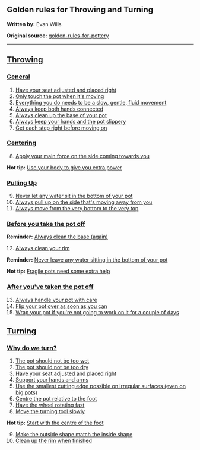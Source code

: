 
## Golden rules for Throwing and Turning

__Written by:__ Evan Wills

__Original source:__ [golden-rules-for-pottery](https://github.com/evanwills/golden-rules-for-pottery)

-----

## [Throwing](README_throwing.md)

### [General](README_throwing.md#user-content-general)

1. [Have your seat adjusted and placed right](README_throwing.md#user-content-rule-1-have-your-seat-adjusted-and-placed-right)
2. [Only touch the pot when it's moving](README_throwing.md#user-content-rule-2-only-touch-the-pot-when-its-moving)
3. [Everything you do needs to be a slow, gentle, fluid movement](README_throwing.md#user-content-rule-3-everything-you-do-needs-to-be-a-slow-gentle-fluid-movement)
4. [Always keep both hands connected](README_throwing.md#user-content-rule-4-always-keep-both-hands-connected)
5. [Always clean up the base of your pot](README_throwing.md#user-content-rule-5-always-clean-up-the-base-of-your-pot)
6. [Always keep your hands and the pot slippery](README_throwing.md#user-content-rule-6-always-keep-your-hands-and-the-pot-slippery)
7. [Get each step right before moving on](README_throwing.md#user-content-rule-7-get-each-step-right-before-moving-on)

### [Centering](README_throwing.md#user-content-centering)

8. [Apply your main force on the side coming towards you](README_throwing.md#user-content-rule-8-apply-your-main-force-on-the-side-coming-towards-you)

__Hot tip:__ [Use your body to give you extra power](README_throwing.md#user-content-hot-tip-use-your-body-to-give-you-extra-power)

### [Pulling Up](README_throwing.md#user-content-pulling-up)

9. [Never let any water sit in the bottom of your pot](README_throwing.md#user-content-rule-9-never-let-any-water-sit-in-the-bottom-of-your-pot)
10. [Always pull up on the side that's moving away from you](README_throwing.md#user-content-rule-10-always-pull-up-on-the-side-thats-moving-away-from-you)
11. [Always move from the very bottom to the very top](README_throwing.md#user-content-rule-11-always-move-from-the-very-bottom-to-the-very-top)

### [Before you take the pot off](README_throwing.md#user-content-before-you-take-the-pot-off)

__Reminder:__ [Always clean the base (again)](README_throwing.md#user-content-reminder-always-clean-the-base-again)

12. [Always clean your rim](README_throwing.md#user-content-rule-12-always-clean-your-rim)

__Reminder:__ [Never leave any water sitting in the bottom of your pot](README_throwing.md#user-content-reminder-never-leave-any-water-sitting-in-the-bottom-of-your-pot)

__Hot tip:__ [Fragile pots need some extra help](README_throwing.md#user-content-hot-tip-fragile-pots-need-some-extra-help)

### [After you've taken the pot off](README_throwing.md#user-content-after-you-take-the-pot-off)

13. [Always handle your pot with care](README_throwing.md#user-content-rule-13-always-handle-your-pot-with-care)
14. [Flip your pot over as soon as you can](README_throwing.md#user-content-rule-14-flip-your-pot-over-as-soon-as-you-can)
15. [Wrap your pot if you're not going to work on it for a couple of days](README_throwing.md#user-content-rule-15-wrap-your-pot-if-youre-not-going-to-work-on-it-for-a-couple-of-days)

## [Turning](README_turning.md)

### [Why do we turn?](README_turning.md#user-content-why-do-we-turn)

1. [The pot should not be too wet](README_turning.md#user-content-rule-1-the-pot-should-not-be-too-wet)
2. [The pot should not be too dry](README_turning.md#user-content-rule-2-the-pot-should-not-be-too-dry)
3. [Have your seat adjusted and placed right](README_turning.md#user-content-rule-3-have-your-seat-adjusted-and-placed-right)
4. [Support your hands and arms](README_turning.md#user-content-rule-4-Support-your-hands-and-arms)
5. [Use the smallest cutting edge possible on irregular surfaces (even on big pots)](README_turning.md#user-content-rule-5-use-the-smallest-cutting-edge-possible-on-irregular-surfaces-even-on-big-pots)
6. [Centre the pot relative to the foot](README_turning.md#user-content-rule-6-centre-the-pot-relative-to-the-foot)
7. [Have the wheel rotating fast](README_turning.md#user-content-rule-7-have-the-wheel-rotating-fast)
8. [Move the turning tool slowly](README_turning.md#user-content-rule-8-move-the-turning-tool-slowly)

__Hot tip:__ [Start with the centre of the foot](README_turning.md#user-content-hot-tip-start-with-the-centre-of-the-foot)

9. [Make the outside shape match the inside shape](README_turning.md#user-content-rule-9-make-the-outside-shape-match-the-inside-shape)
10. [Clean up the rim when finished](README_turning.md#user-content-rule-10-clean-up-the-rim-when-finished)
